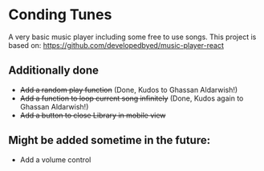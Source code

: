 # Conding Tunes

A very basic music player including some free to use songs. This project is based on: https://github.com/developedbyed/music-player-react

## Additionally done

- ~~Add a random play function~~ (Done, Kudos to Ghassan Aldarwish!)
- ~~Add a function to loop current song infinitely~~ (Done, Kudos again to Ghassan Aldarwish!)
- ~~Add a button to close Library in mobile view~~

## Might be added sometime in the future:

- Add a volume control